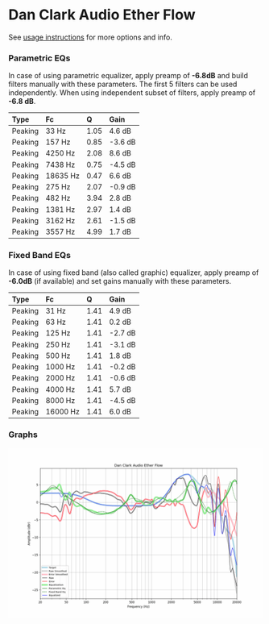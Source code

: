 # Dan Clark Audio Ether Flow
See [usage instructions](https://github.com/jaakkopasanen/AutoEq#usage) for more options and info.

### Parametric EQs
In case of using parametric equalizer, apply preamp of **-6.8dB** and build filters manually
with these parameters. The first 5 filters can be used independently.
When using independent subset of filters, apply preamp of **-6.8 dB**.

| Type    | Fc       |    Q | Gain    |
|:--------|:---------|:-----|:--------|
| Peaking | 33 Hz    | 1.05 | 4.6 dB  |
| Peaking | 157 Hz   | 0.85 | -3.6 dB |
| Peaking | 4250 Hz  | 2.08 | 8.6 dB  |
| Peaking | 7438 Hz  | 0.75 | -4.5 dB |
| Peaking | 18635 Hz | 0.47 | 6.6 dB  |
| Peaking | 275 Hz   | 2.07 | -0.9 dB |
| Peaking | 482 Hz   | 3.94 | 2.8 dB  |
| Peaking | 1381 Hz  | 2.97 | 1.4 dB  |
| Peaking | 3162 Hz  | 2.61 | -1.5 dB |
| Peaking | 3557 Hz  | 4.99 | 1.7 dB  |

### Fixed Band EQs
In case of using fixed band (also called graphic) equalizer, apply preamp of **-6.0dB**
(if available) and set gains manually with these parameters.

| Type    | Fc       |    Q | Gain    |
|:--------|:---------|:-----|:--------|
| Peaking | 31 Hz    | 1.41 | 4.9 dB  |
| Peaking | 63 Hz    | 1.41 | 0.2 dB  |
| Peaking | 125 Hz   | 1.41 | -2.7 dB |
| Peaking | 250 Hz   | 1.41 | -3.1 dB |
| Peaking | 500 Hz   | 1.41 | 1.8 dB  |
| Peaking | 1000 Hz  | 1.41 | -0.2 dB |
| Peaking | 2000 Hz  | 1.41 | -0.6 dB |
| Peaking | 4000 Hz  | 1.41 | 5.7 dB  |
| Peaking | 8000 Hz  | 1.41 | -4.5 dB |
| Peaking | 16000 Hz | 1.41 | 6.0 dB  |

### Graphs
![](./Dan%20Clark%20Audio%20Ether%20Flow.png)